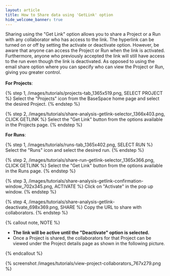 ```yaml
---
layout: article
title: How to Share data using 'GetLink' option
hide_welcome_banner: true
---
```


Sharing using the "Get Link" option allows you to share a Project or a Run with any collaborator who has access to the link. The hyperlink can be turned on or off by setting the activate or deactivate option. However, be aware that anyone can access the Project or Run when the link is activated. Furthermore, anyone who previously accepted the link will still have access to the run even though the link is deactivated. As opposed to using the email share option where you can specify who can view the Project or Run, giving you greater control. 
<br />
<br />
**For Projects**:

{% step 1, /images/tutorials/projects-tab_1365x519.png, SELECT PROJECT %}
Select the "Projects" icon from the BaseSpace home page and select the desired Project.
{% endstep %}

{% step 2, /images/tutorials/share-analysis-getlink-selector_1366x403.png, CLICK GETLINK %}
Select the "Get Link" button from the options available in the Projects page.
{% endstep %}

**For Runs**:

{% step 1, /images/tutorials/runs-tab_1365x402.png, SELECT RUN %}
Select the "Runs" icon and select the desired run.
{% endstep %}

{% step 2, /images/tutorials/share-run-getlink-selector_1365x366.png, CLICK GETLINK %}
Select the "Get Link" button from the options available in the Runs page.
{% endstep %}

{% step 3, /images/tutorials/share-analysis-getlink-confirmation-window_702x345.png, ACTIVATE %}
Click on "Activate" in the pop up window.
{% endstep %}

{% step 4, /images/tutorials/share-analysis-getlink-deactivate_698x369.png, SHARE %}
Copy the URL to share with collaborators.
{% endstep %}

{% callout note, NOTE %}

- **The link will be active until the "Deactivate" option is selected.**
- Once a Project is shared, the collaborators for that Project can be viewed under the Project details page as shown in the following picture.

{% endcallout %}

{% screenshot /images/tutorials/view-project-collaborators_767x279.png %}  
